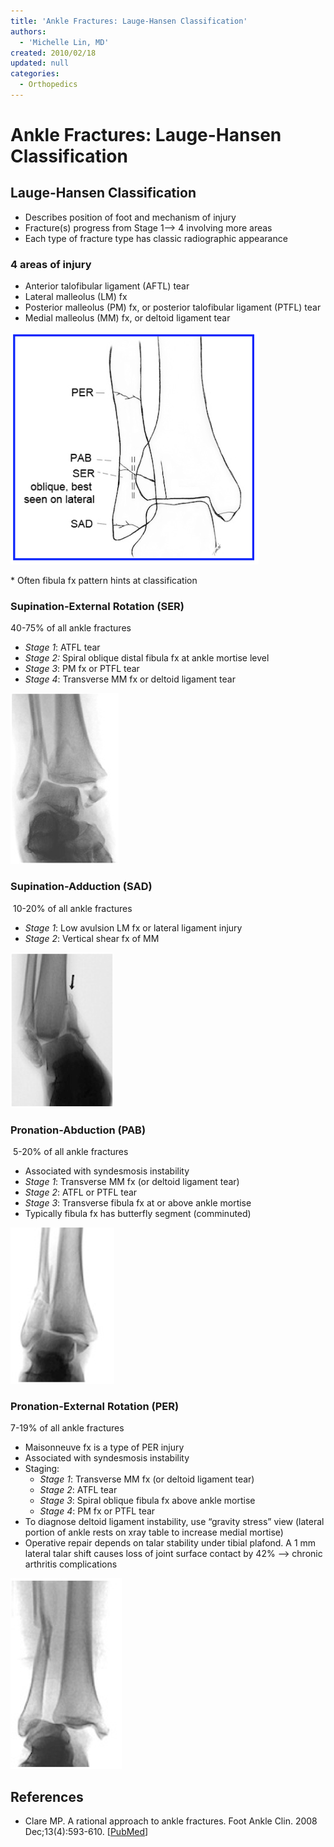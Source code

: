 ```yaml
---
title: 'Ankle Fractures: Lauge-Hansen Classification'
authors:
  - 'Michelle Lin, MD'
created: 2010/02/18
updated: null
categories:
  - Orthopedics
---
```


# Ankle Fractures: Lauge-Hansen Classification

## Lauge-Hansen Classification

- Describes position of foot and mechanism of injury
- Fracture(s) progress from Stage 1--> 4 involving more areas
- Each type of fracture type has classic radiographic appearance

### 4 areas of injury

- Anterior talofibular ligament (AFTL) tear
- Lateral malleolus (LM) fx
- Posterior malleolus (PM) fx, or posterior talofibular ligament (PTFL) tear
- Medial malleolus (MM) fx, or deltoid ligament tear

![Graphic displaying the 4 areas of injury](media/ankle-fxs-lauge-hansen_image-1.png)

\* Often fibula fx pattern hints at classification 

### Supination-External Rotation (SER) 

40-75% of all ankle fractures 

- _Stage 1_: ATFL tear
- _Stage 2:_ Spiral oblique distal fibula fx at ankle mortise level 
- _Stage 3_: PM fx or PTFL tear
- _Stage 4_: Transverse MM fx or deltoid ligament tear

![X-ray image showing Supination-External Rotation (SER)](media/ankle-fxs-lauge-hansen_image-2.png)

### Supination-Adduction (SAD) 

 10-20% of all ankle fractures 

- _Stage 1_: Low avulsion LM fx or lateral ligament injury
- _Stage 2_: Vertical shear fx of MM

![X-ray image showing Supination-Adduction (SAD)](media/ankle-fxs-lauge-hansen_image-3.png)

### Pronation-Abduction (PAB)

 5-20% of all ankle fractures

- Associated with syndesmosis instability
- _Stage 1_: Transverse MM fx (or deltoid ligament tear) 
- _Stage 2_: ATFL or PTFL tear
- _Stage 3_: Transverse fibula fx at or above ankle mortise
- Typically fibula fx has butterfly segment (comminuted)

![X-ray image showing Pronation-Abduction (PAB)](media/ankle-fxs-lauge-hansen_image-4.png)

### Pronation-External Rotation (PER) 

7-19% of all ankle fractures 

- Maisonneuve fx is a type of PER injury
- Associated with syndesmosis instability
- Staging:
  - _Stage 1_: Transverse MM fx (or deltoid ligament tear) 
  - _Stage 2_: ATFL tear
  - _Stage 3_: Spiral oblique fibula fx above ankle mortise 
  - _Stage 4_: PM fx or PTFL tear
- To diagnose deltoid ligament instability, use “gravity stress” view (lateral portion of ankle rests on xray table to increase medial mortise)
- Operative repair depends on talar stability under tibial plafond. A 1 mm lateral talar shift causes loss of joint surface contact by 42% --> chronic arthritis complications 

![X-ray image showing Pronation-External Rotation (PER)](media/ankle-fxs-lauge-hansen_image-5.png)

## References

- Clare MP. A rational approach to ankle fractures. Foot Ankle Clin. 2008 Dec;13(4):593-610. [[PubMed](https://www.ncbi.nlm.nih.gov/pubmed/19013398)]
